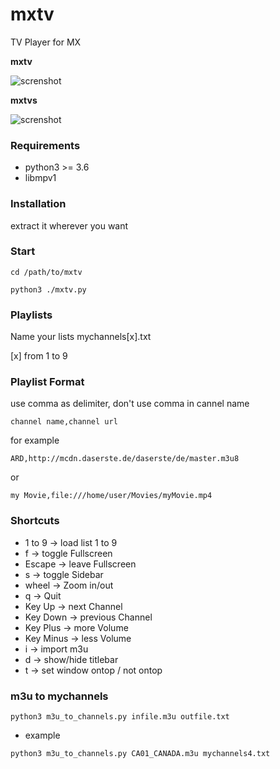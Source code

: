# mxtv
TV Player for MX

__mxtv__

![screnshot](https://github.com/Axel-Erfurt/mxtv/blob/main/screenshot2.png)


__mxtvs__

![screnshot](https://github.com/Axel-Erfurt/mxtv/blob/main/screenshot_s.png)

### Requirements

- python3 >= 3.6
- libmpv1

### Installation

extract it wherever you want

### Start

```cd /path/to/mxtv```

```python3 ./mxtv.py```

### Playlists

Name your lists mychannels[x].txt

[x] from 1 to 9

### Playlist Format

use comma as delimiter, don't use comma in cannel name

```channel name,channel url```

for example

```ARD,http://mcdn.daserste.de/daserste/de/master.m3u8```

or

```my Movie,file:///home/user/Movies/myMovie.mp4```


### Shortcuts

- 1 to 9 -> load list 1 to 9
- f -> toggle Fullscreen
- Escape -> leave Fullscreen
- s -> toggle Sidebar
- wheel -> Zoom in/out
- q -> Quit
- Key Up -> next Channel
- Key Down -> previous Channel
- Key Plus -> more Volume
- Key Minus -> less Volume
- i -> import m3u
- d -> show/hide titlebar
- t -> set window ontop / not ontop

### m3u to mychannels

```python3 m3u_to_channels.py infile.m3u outfile.txt```

- example

```python3 m3u_to_channels.py CA01_CANADA.m3u mychannels4.txt```

